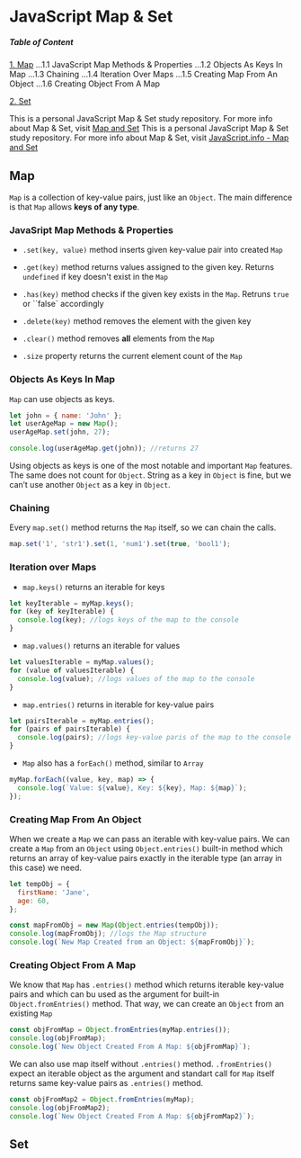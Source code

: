 # JavaScript Map & Set

##### Table of Content

[1. Map](https://github.com/tarikceylan/js-map-set-basics#map)
...1.1 JavaScript Map Methods & Properties
...1.2 Objects As Keys In Map
...1.3 Chaining
...1.4 Iteration Over Maps
...1.5 Creating Map From An Object
...1.6 Creating Object From A Map

[2. Set](https://github.com/tarikceylan/js-map-set-basics#set)

This is a personal JavaScript Map & Set study repository. For more info about Map & Set, visit [Map and Set](https://javascript.info/map-set)
This is a personal JavaScript Map & Set study repository. For more info about Map & Set, visit [JavaScript.info - Map and Set](https://javascript.info/map-set)

## Map

`Map` is a collection of key-value pairs, just like an `Object`. The main difference is that `Map` allows **keys of any type**.

### JavaSript Map Methods & Properties

- `.set(key, value)` method inserts given key-value pair into created `Map`

- `.get(key)` method returns values assigned to the given key. Returns `undefined`
  if key doesn't exist in the `Map`

- `.has(key)` method checks if the given key exists in the `Map`. Retruns `true` or ``false` accordingly

- `.delete(key)` method removes the element with the given key

- `.clear()` method removes **all** elements from the `Map`

- `.size` property returns the current element count of the `Map`

### Objects As Keys In Map

`Map` can use objects as keys.

```javascript
let john = { name: 'John' };
let userAgeMap = new Map();
userAgeMap.set(john, 27);

console.log(userAgeMap.get(john)); //returns 27
```

Using objects as keys is one of the most notable and important `Map` features. The same does not count for `Object`. String as a key in `Object` is fine, but we can’t use another `Object` as a key in `Object`.

### Chaining

Every `map.set()` method returns the `Map` itself, so we can chain the calls.

```javascript
map.set('1', 'str1').set(1, 'num1').set(true, 'bool1');
```

### Iteration over Maps

- `map.keys()` returns an iterable for keys

```javascript
let keyIterable = myMap.keys();
for (key of keyIterable) {
  console.log(key); //logs keys of the map to the console
}
```

- `map.values()` returns an iterable for values

```javascript
let valuesIterable = myMap.values();
for (value of valuesIterable) {
  console.log(value); //logs values of the map to the console
}
```

- `map.entries()` returns in iterable for key-value pairs

```javascript
let pairsIterable = myMap.entries();
for (pairs of pairsIterable) {
  console.log(pairs); //logs key-value paris of the map to the console
}
```

- `Map` also has a `forEach()` method, similar to `Array`

```javascript
myMap.forEach((value, key, map) => {
  console.log(`Value: ${value}, Key: ${key}, Map: ${map}`);
});
```

### Creating Map From An Object

When we create a `Map` we can pass an iterable with key-value pairs. We can create a `Map` from an `Object` using `Object.entries()` built-in method which returns an array of key-value pairs exactly in the iterable type (an array in this case) we need.

```javascript
let tempObj = {
  firstName: 'Jane',
  age: 60,
};

const mapFromObj = new Map(Object.entries(tempObj));
console.log(mapFromObj); //logs the Map structure
console.log(`New Map Created from an Object: ${mapFromObj}`);
```

### Creating Object From A Map

We know that `Map` has `.entries()` method which returns iterable key-value pairs and which can bu used as the argument for built-in `Object.fromEntries()` method. That way, we can create an `Object` from an existing `Map`

```javascript
const objFromMap = Object.fromEntries(myMap.entries());
console.log(objFromMap);
console.log(`New Object Created From A Map: ${objFromMap}`);
```

We can also use map itself without `.entries()` method. `.fromEntries()` expect an iterable object as the argument and standart call for `Map` itself returns same key-value pairs as `.entries()` method.

```javascript
const objFromMap2 = Object.fromEntries(myMap);
console.log(objFromMap2);
console.log(`New Object Created From A Map: ${objFromMap2}`);
```

## Set
